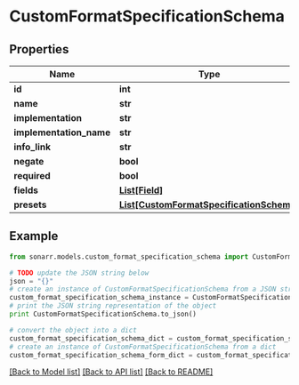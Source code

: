 # CustomFormatSpecificationSchema


## Properties
Name | Type | Description | Notes
------------ | ------------- | ------------- | -------------
**id** | **int** |  | [optional] 
**name** | **str** |  | [optional] 
**implementation** | **str** |  | [optional] 
**implementation_name** | **str** |  | [optional] 
**info_link** | **str** |  | [optional] 
**negate** | **bool** |  | [optional] 
**required** | **bool** |  | [optional] 
**fields** | [**List[Field]**](Field.md) |  | [optional] 
**presets** | [**List[CustomFormatSpecificationSchema]**](CustomFormatSpecificationSchema.md) |  | [optional] 

## Example

```python
from sonarr.models.custom_format_specification_schema import CustomFormatSpecificationSchema

# TODO update the JSON string below
json = "{}"
# create an instance of CustomFormatSpecificationSchema from a JSON string
custom_format_specification_schema_instance = CustomFormatSpecificationSchema.from_json(json)
# print the JSON string representation of the object
print CustomFormatSpecificationSchema.to_json()

# convert the object into a dict
custom_format_specification_schema_dict = custom_format_specification_schema_instance.to_dict()
# create an instance of CustomFormatSpecificationSchema from a dict
custom_format_specification_schema_form_dict = custom_format_specification_schema.from_dict(custom_format_specification_schema_dict)
```
[[Back to Model list]](../README.md#documentation-for-models) [[Back to API list]](../README.md#documentation-for-api-endpoints) [[Back to README]](../README.md)


